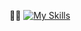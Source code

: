 👋🏻
[![My Skills](https://skillicons.dev/icons?i=cs,dotnet,git,github,java,js,react,kotlin,nodejs,pycharm,py,linux&perline=15)](https://skillicons.dev)
<!---
<a href="https://app.daily.dev/ptkares"><img src="https://api.daily.dev/devcards/v2/wJKU51hEpm4WLOr9uzpnH.png?type=default&r=x3t" width="356" alt="Jaime's Dev Card"/></a>
PTKares/PTKares is a ✨ special ✨ repository because its `README.md` (this file) appears on your GitHub profile.
You can click the Preview link to take a look at your changes.
--->
